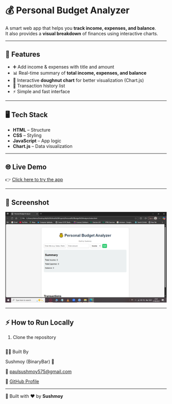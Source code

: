 # 💰 Personal Budget Analyzer  

A smart web app that helps you **track income, expenses, and balance**.  
It also provides a **visual breakdown** of finances using interactive charts.  


---

## 🚀 Features
- ➕ Add income & expenses with title and amount  
- 📊 Real-time summary of **total income, expenses, and balance**  
- 🍩 Interactive **doughnut chart** for better visualization (Chart.js)  
- 📝 Transaction history list  
- ⚡ Simple and fast interface  

---

## 🖥️ Tech Stack
- **HTML** – Structure  
- **CSS** – Styling  
- **JavaScript** – App logic  
- **Chart.js** – Data visualization  

---

## 🌐 Live Demo
👉 [Click here to try the app](https://binarybar.github.io/Personal-Budget-Analyzer/) 
 
---

## 📸 Screenshot
![App Screenshot](https://github.com/BinaryBar/Personal-Budget-Analyzer/blob/b57f82c8f48671e672848abc8bc1af768432d008/Screenshot.png)  


---

## ⚡ How to Run Locally
1. Clone the repository  
   ```bash

👨‍💻 Built By

Sushmoy (BinaryBar) 🚀

📧 [paulsushmoy575@gmail.com](mailto:paulsushmoy575@gmail.com) 

🔗 [GitHub Profile](https://github.com/BinaryBar)

---


🚀 Built with ❤️ by **Sushmoy**

